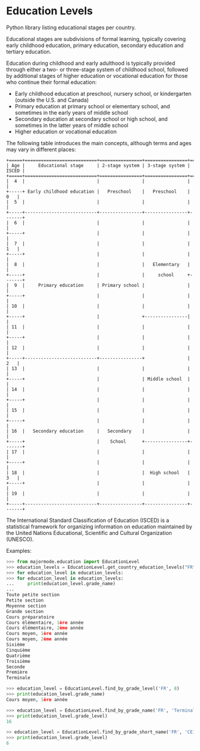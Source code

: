 # Education Levels

Python library listing educational stages per country.

Educational stages are subdivisions of formal learning, typically covering early childhood education, primary education, secondary education and tertiary education.

Education during childhood and early adulthood is typically provided through either a two- or three-stage system of childhood school, followed by additional stages of higher education or vocational education for those who continue their formal education:

- Early childhood education at preschool, nursery school, or kindergarten (outside the U.S. and Canada)
- Primary education at primary school or elementary school, and sometimes in the early years of middle school
- Secondary education at secondary school or high school, and sometimes in the latter years of middle school
- Higher education or vocational education

The following table introduces the main concepts, although terms and ages may vary in different places:

    +=====+===========================+================+================+=======+
    | Age |     Educational stage     | 2-stage system | 3-stage system | ISCED |
    +=====+===========================+================+================+=======+
    |  4  |                           | 	           |                |       |
    +-----+ Early childhood education |   Preschool    |   Preschool    |   0   |
    |  5  |                           |                |                |       |
    +-----+---------------------------+----------------+----------------+-------+
    |  6  |	                          |                |                |       |
    +-----+                           |                |                |       |
    |  7  |                           |                |                |   1   |
    +-----+                           |                |                |       |
    |  8  |                           |                |   Elementary   |       |
    +-----+                           |                |     school     +-------+
    |  9  |     Primary education     | Primary school |                |       |
    +-----+                           |                |                |       |
    | 10  |                           |                |                |       |
    +-----+                           |                +----------------|       |
    | 11  |                           |                |                |       |
    +-----+                           |                |                |       |
    | 12  |                           |                |                |       |
    +-----+---------------------------+----------------+                |   2   |
    | 13  |                           |                |                |       |
    +-----+                           |                | Middle school  |       |
    | 14  |                           |                |                |       |
    +-----+                           |                |                |       |
    | 15  |                           |                |                |       |
    +-----+                           |                |                |       |
    | 16  |   Secondary education     |   Secondary    |                |       |
    +-----+                           |    School      +----------------+-------+
    | 17  |                           |                |                |       |
    +-----+                           |                |                |       |
    | 18  |                           |                |  High school   |   3   |
    +-----+                           |                |                |       |
    | 19  |                           |                |                |       |
    +-----+---------------------------+----------------+----------------+-------+

The International Standard Classification of Education (ISCED) is a statistical framework for organizing information on education maintained by the United Nations Educational, Scientific and Cultural Organization (UNESCO).

Examples:

```python
>>> from majormode.education import EducationLevel
>>> education_levels = EducationLevel.get_country_education_levels("FR")
>>> for education_level in education_levels:
>>> for education_level in education_levels:
...     print(education_level.grade_name)
...
Toute petite section
Petite section
Moyenne section
Grande section
Cours préparatoire
Cours élémentaire, 1ère année
Cours élémentaire, 2ème année
Cours moyen, 1ère année
Cours moyen, 2ème année
Sixième
Cinquième
Quatrième
Troisième
Seconde
Première
Terminale

>>> education_level = EducationLevel.find_by_grade_level('FR', 8)
>>> print(education_level.grade_name)
Cours moyen, 1ère année

>>> education_level = EducationLevel.find_by_grade_name('FR', 'Terminale')
>>> print(education_level.grade_level)
16

>> education_level = EducationLevel.find_by_grade_short_name('FR', 'CE1')
>>> print(education_level.grade_level)
6
```
